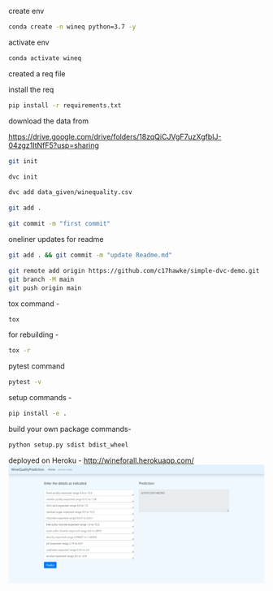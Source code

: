 create env

```bash
conda create -n wineq python=3.7 -y
```

activate env

```bash
conda activate wineq
```

created a req file

install the req

```bash
pip install -r requirements.txt
```

download the data from

https://drive.google.com/drive/folders/18zqQiCJVgF7uzXgfbIJ-04zgz1ItNfF5?usp=sharing

```bash
git init
```

```bash
dvc init 
```

```bash
dvc add data_given/winequality.csv
```

```bash
git add .
```

```bash
git commit -m "first commit"
```

oneliner updates for readme

```bash
git add . && git commit -m "update Readme.md"
```

```bash
git remote add origin https://github.com/c17hawke/simple-dvc-demo.git
git branch -M main
git push origin main
```

tox command -

```bash
tox
```

for rebuilding -

```bash
tox -r 
```

pytest command

```bash
pytest -v
```

setup commands -

```bash
pip install -e . 
```

build your own package commands-

```bash
python setup.py sdist bdist_wheel
```

deployed on Heroku -
http://wineforall.herokuapp.com/
![img.png](img.png)